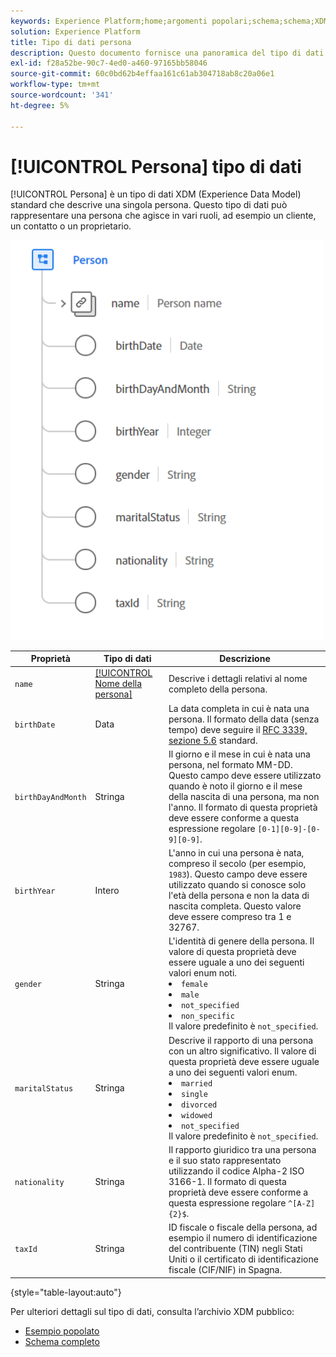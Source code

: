 ```yaml
---
keywords: Experience Platform;home;argomenti popolari;schema;schema;XDM;campi;schemi;schemi;persona;tipo di dati;tipo di dati;tipo di dati;tipo di dati;
solution: Experience Platform
title: Tipo di dati persona
description: Questo documento fornisce una panoramica del tipo di dati XDM (Person Experience Data Model).
exl-id: f28a52be-90c7-4ed0-a460-97165bb58046
source-git-commit: 60c0bd62b4effaa161c61ab304718ab8c20a06e1
workflow-type: tm+mt
source-wordcount: '341'
ht-degree: 5%

---
```


# [!UICONTROL Persona] tipo di dati

[!UICONTROL Persona] è un tipo di dati XDM (Experience Data Model) standard che descrive una singola persona. Questo tipo di dati può rappresentare una persona che agisce in vari ruoli, ad esempio un cliente, un contatto o un proprietario.

<img src="../images/data-types/person.PNG" width="500" /><br />

| Proprietà | Tipo di dati | Descrizione |
| --- | --- | --- |
| `name` | [[!UICONTROL Nome della persona]](./person-name.md) | Descrive i dettagli relativi al nome completo della persona. |
| `birthDate` | Data | La data completa in cui è nata una persona. Il formato della data (senza tempo) deve seguire il [RFC 3339, sezione 5.6](https://tools.ietf.org/html/rfc3339#section-5.6) standard. |
| `birthDayAndMonth` | Stringa | Il giorno e il mese in cui è nata una persona, nel formato MM-DD. Questo campo deve essere utilizzato quando è noto il giorno e il mese della nascita di una persona, ma non l&#39;anno. Il formato di questa proprietà deve essere conforme a questa espressione regolare `[0-1][0-9]-[0-9][0-9]`. |
| `birthYear` | Intero | L&#39;anno in cui una persona è nata, compreso il secolo (per esempio, `1983`). Questo campo deve essere utilizzato quando si conosce solo l&#39;età della persona e non la data di nascita completa. Questo valore deve essere compreso tra 1 e 32767. |
| `gender` | Stringa | L&#39;identità di genere della persona. Il valore di questa proprietà deve essere uguale a uno dei seguenti valori enum noti. <li> `female` </li> <li> `male` </li> <li> `not_specified` </li> <li> `non_specific` </li> Il valore predefinito è `not_specified`. |
| `maritalStatus` | Stringa | Descrive il rapporto di una persona con un altro significativo. Il valore di questa proprietà deve essere uguale a uno dei seguenti valori enum. <li> `married` </li> <li> `single` </li> <li> `divorced` </li> <li> `widowed` </li> <li> `not_specified` </li> Il valore predefinito è `not_specified`. |
| `nationality` | Stringa | Il rapporto giuridico tra una persona e il suo stato rappresentato utilizzando il codice Alpha-2 ISO 3166-1. Il formato di questa proprietà deve essere conforme a questa espressione regolare `^[A-Z]{2}$`. |
| `taxId` | Stringa | ID fiscale o fiscale della persona, ad esempio il numero di identificazione del contribuente (TIN) negli Stati Uniti o il certificato di identificazione fiscale (CIF/NIF) in Spagna. |

{style=&quot;table-layout:auto&quot;}

Per ulteriori dettagli sul tipo di dati, consulta l’archivio XDM pubblico:

* [Esempio popolato](https://github.com/adobe/xdm/blob/master/components/datatypes/person/person.example.1.json)
* [Schema completo](https://github.com/adobe/xdm/blob/master/components/datatypes/person/person.schema.json)
